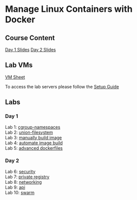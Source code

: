 # Manage Linux Containers with Docker

## Course Content
[Day 1 Slides](https://www.dropbox.com/s/peem2322siv7p3x/Manage%20Linux%20Containers%20Day1.pdf?dl=0)
[Day 2 Slides](https://www.dropbox.com/s/98j7qvl44ozdtgj/Manage%20Linux%20Containers%20Day2.pdf?dl=0)

## Lab VMs
[VM Sheet](https://docs.google.com/spreadsheets/d/14DJvjdQS6f3sm6lSw3Gj8ioadjHv-3hSs2hsH7Ddxt0/edit#gid=2116149916)

To access the lab servers please follow the [Setup Guide](labs/setup-env/)


## Labs

### Day 1
Lab 1: [cgroup-namespaces](labs/cgroups-namespaces/)  
Lab 2: [union-filesystem](labs/union-filesystem/)  
Lab 3: [manually build image](labs/images/manual)  
Lab 4: [automate image build](labs/images/automate)  
Lab 5: [advanced dockerfiles](labs/builds/)  

### Day 2
Lab 6: [security](labs/security/)  
Lab 7: [private registry](labs/registry/)  
Lab 8: [networking](labs/networks/)  
Lab 9: [api](labs/api/)  
Lab 10: [swarm](labs/orchestration/)  

